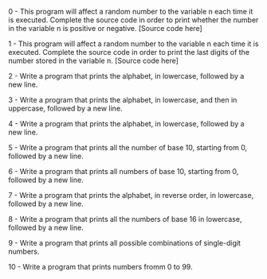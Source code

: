 0 - This program will affect a random number to the variable n each time it is executed. Complete the source code in order to print whether the number in the variable n is positive or negative. [Source code here]

1 - This program will affect a random number to the variable n each time it is executed. Complete the source code in order to print the last digits of the number stored in the variable n. [Source code here]

2  - Write a program that prints the alphabet, in lowercase, followed by a new line.

3 - Write a program that prints the alphabet, in lowercase, and then in uppercase, followed by a new line.

4 - Write a program that prints the alphabet, in lowercase, followed by a new line.

5 - Write a program that prints all the number of base 10, starting from 0, followed by a new line.

6 - Write a program that prints all numbers of base 10, starting from 0, followed by a new line.

7 - Write a program that prints the alphabet, in reverse order, in lowercase, followed by a new line.

8 - Write a program that prints all the numbers of base 16 in lowercase, followed by a new line.

9 - Write a program that prints all possible combinations of single-digit numbers.

10 - Write a program that prints numbers fromm 0 to 99.
